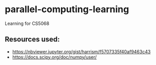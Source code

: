 # parallel-computing-learning 
Learning for CS5068

## Resources used:
- https://nbviewer.jupyter.org/gist/harrism/f5707335f40af9463c43
- https://docs.scipy.org/doc/numpy/user/
